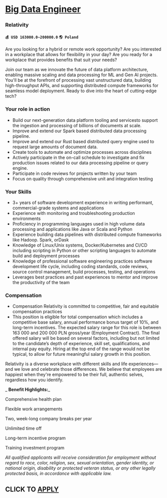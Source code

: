 # [Big Data Engineer](https://www.remotewlb.com/apply/big-data-engineer-89429)  
### Relativity  
#### `💰 USD 163000.0~200000.0` `🌎 Poland`  

Are you looking for a hybrid or remote work opportunity? Are you interested in a workplace that allows for flexibility in your day? Are you ready for a workplace that provides benefits that suit your needs?

Join our team as we innovate the future of data platform architecture, enabling massive scaling and data processing for ML and Gen AI projects. You'll be at the forefront of processing vast unstructured data, building high-throughput APIs, and supporting distributed compute frameworks for seamless model deployment. Ready to dive into the heart of cutting-edge tech?

### Your role in action

  * Build our next-generation data platform tooling and servicesto support the ingestion and processing of billions of documents at scale. 
  * Improve and extend our Spark based distributed data processing pipeline. 
  * Improve and extend our Rust based distributed query engine used to request large amounts of document data. 
  * Create tools to automate and optimize processes across disciplines 
  * Actively participate in the on-call schedule to investigate and fix production issues related to our data processing pipeline or query engine. 
  * Participate in code reviews for projects written by your team 
  * Focus on quality through comprehensive unit and integration testing 

### Your Skills

  * 3+ years of software development experience in writing performant, commercial-grade systems and applications 
  * Experience with monitoring and troubleshooting production environments 
  * Proficiency in programming languages used in high volume data processing and applications like Java or Scala and Python 
  * Experience building data pipelines with distributed compute frameworks like Hadoop. Spark, orDask 
  * Knowledge of Linux/Unix systems, Docker/Kubernetes and CI/CD including scripting in Python or other scripting languages to automate build and deployment processes 
  * Knowledge of professional software engineering practices software development life cycle, including coding standards, code reviews, source control management, build processes, testing, and operations 
  * Leverages best practices and past experiences to mentor and improve the productivity of the team 

### Compensation

  * Compensation Relativity is committed to competitive, fair and equitable compensation practices
  * This position is eligible for total compensation which includes a competitive base salary, annual performance bonus target of 10%, and long-term incentives. The expected salary range for this role is between 163 000 and 200 000 PLN gross/year (Employment Contract). The final offered salary will be based on several factors, including but not limited to the candidate’s depth of experience, skill set, qualifications, and internal pay equity. Hiring at the top end of the range would not be typical, to allow for future meaningful salary growth in this position.

Relativity is a diverse workplace with different skills and life experiences—and we love and celebrate those differences. We believe that employees are happiest when they're empowered to be their full, authentic selves, regardless how you identify.

 _ **Benefit Highlights:**_

Comprehensive health plan

Flexible work arrangements

Two, week-long company breaks per year

Unlimited time off

Long-term incentive program

Training investment program

 _All qualified applicants will receive consideration for employment without regard to race, color, religion, sex, sexual orientation, gender identity, or national origin, disability or protected veteran status, or any other legally protected basis, in accordance with applicable law._

  
## CLICK TO [APPLY](https://www.remotewlb.com/apply/big-data-engineer-89429)

